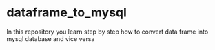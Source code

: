 # dataframe_to_mysql
In this repository you learn step by step how to convert data frame into mysql database and vice versa
